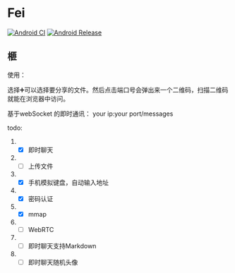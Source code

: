 # Fei

[![Android CI](https://github.com/storytellerF/Fei/actions/workflows/android.yml/badge.svg)](https://github.com/storytellerF/Fei/actions/workflows/android.yml)
[![Android Release](https://github.com/storytellerF/Fei/actions/workflows/android-release.yml/badge.svg)](https://github.com/storytellerF/Fei/actions/workflows/android-release.yml)
## 榧

使用：

选择➕可以选择要分享的文件。然后点击端口号会弹出来一个二维码，扫描二维码就能在浏览器中访问。

基于webSocket 的即时通讯： your ip:your port/messages 

todo: 

1. - [x] 即时聊天
2. - [ ] 上传文件
3. - [x] 手机模拟键盘，自动输入地址
4. - [x] 密码认证
5. - [x] mmap
6. - [ ] WebRTC
7. - [ ] 即时聊天支持Markdown
8. - [ ] 即时聊天随机头像
